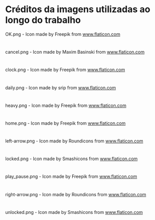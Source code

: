 # Créditos da imagens utilizadas ao longo do trabalho

OK.png - Icon made by Freepik from www.flaticon.com
# 
cancel.png - Icon made by Maxim Basinski from www.flaticon.com
# 
clock.png - Icon made by Freepik from www.flaticon.com
# 
daily.png - Icon made by srip from www.flaticon.com
# 
heavy.png - Icon made by Freepik from www.flaticon.com
# 
home.png - Icon made by Freepik from www.flaticon.com
# 
left-arrow.png - Icon made by Roundicons from www.flaticon.com
# 
locked.png - Icon made by Smashicons from www.flaticon.com
# 
play_pause.png - Icon made by Freepik from www.flaticon.com
# 
right-arrow.png - Icon made by Roundicons from www.flaticon.com
# 
unlocked.png - Icon made by Smashicons from www.flaticon.com
